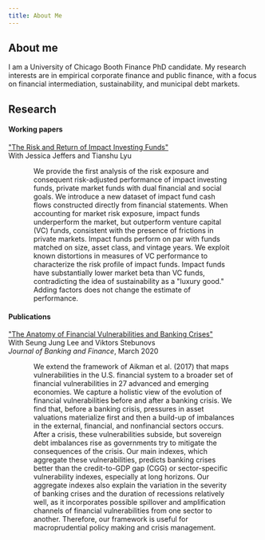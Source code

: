 ```yaml
---
title: About Me
---
```

<h2> About me </h2>

 I am a University of Chicago Booth Finance PhD candidate. My research interests are in empirical corporate finance and public finance, with a focus on financial intermediation, sustainability, and municipal debt markets.
  
<h2> Research </h2>

<h4> Working papers </h4>

<a href="https://drive.google.com/file/d/1LnkNR7sFN3_BsVis5GPTEgzUjH4LuQc0/view">"The Risk and Return of Impact Investing Funds"</a> 
<br>
With Jessica Jeffers and Tianshu Lyu
<p style="margin-left:10%; margin-right:10%;">We provide the first analysis of the risk exposure and consequent risk-adjusted performance of impact investing funds, private market funds with dual financial and social goals. We introduce a new dataset of impact fund cash flows constructed directly from financial statements. When accounting for market risk exposure, impact funds underperform the market, but outperform venture capital (VC) funds, consistent with the presence of frictions in private markets. Impact funds perform on par with funds matched on size, asset class, and vintage years. We exploit known distortions in measures of VC performance to characterize the risk profile of impact funds. Impact funds have substantially lower market beta than VC funds, contradicting the idea of sustainability as a "luxury good." Adding factors does not change the estimate of performance.</p>

<h4> Publications </h4>

<a href="https://www.sciencedirect.com/science/article/abs/pii/S0378426618300864">"The Anatomy of Financial Vulnerabilities and Banking Crises"</a> 
<br>
With Seung Jung Lee and Viktors Stebunovs
<br>
<i>Journal of Banking and Finance</i>, March 2020

<p style="margin-left:10%; margin-right:10%;">We extend the framework of Aikman et al. (2017) that maps vulnerabilities in the U.S. financial system to a broader set of financial vulnerabilities in 27 advanced and emerging economies. We capture a holistic view of the evolution of financial vulnerabilities before and after a banking crisis. We find that, before a banking crisis, pressures in asset valuations materialize first and then a build-up of imbalances in the external, financial, and nonfinancial sectors occurs. After a crisis, these vulnerabilities subside, but sovereign debt imbalances rise as governments try to mitigate the consequences of the crisis. Our main indexes, which aggregate these vulnerabilities, predicts banking crises better than the credit-to-GDP gap (CGG) or sector-specific vulnerability indexes, especially at long horizons. Our aggregate indexes also explain the variation in the severity of banking crises and the duration of recessions relatively well, as it incorporates possible spillover and amplification channels of financial vulnerabilities from one sector to another. Therefore, our framework is useful for macroprudential policy making and crisis management.</p>


